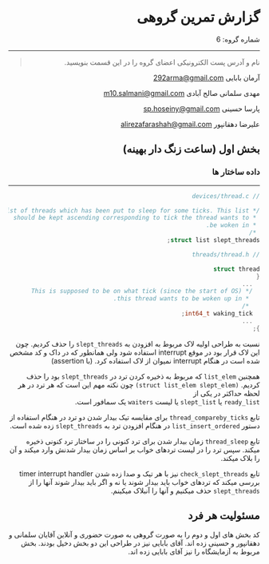 <div dir="rtl">

# گزارش تمرین گروهی


شماره گروه: 6

-----

> نام و آدرس پست الکترونیکی اعضای گروه را در این قسمت بنویسید.

آرمان بابایی <292arma@gmail.com>

مهدی سلمانی صالح آبادی <m10.salmani@gmail.com> 

پارسا حسینی <sp.hoseiny@gmail.com> 

علیرضا دهقانپور <alirezafarashah@gmail.com>  



## بخش اول (ساعت زنگ دار بهینه)

### داده ساختار ها
-----
```c
// devices/thread.c

/* List of threads which has been put to sleep for some ticks. This list
 * should be kept ascending corresponding to tick the thread wants to
 * be woken in.
 */
struct list slept_threads;
```

```c
// threads/thread.h

struct thread
{
  ...
  /* This is supposed to be on what tick (since the start of OS)
   * this thread wants to be woken up in.
   */
  int64_t waking_tick;
  ...
};
```

نسبت به طراحی اولیه لاک مربوط به افزودن به `slept_threads` را حذف کردیم.
چون این لاک قرار بود در موقع interrupt استفاده شود ولی همانطور که در داک و کد مشخص شده است
در هنگام interrupt نمیوان از لاک استفاده کرد. 
(با assertion)

همچنین `list_elem` که مربوط به ذخیره کردن ترد در `slept_threads` بود را حذف کردیم.
`(struct list_elem slept_elem)`
چون نکته مهم این است که هر ترد در هر لحظه حداکثر در یکی از  
`ready_list` یا `slept_list` یا
 لیست `waiters`
یک سمافور است.


تابع `thread_compareby_ticks` برای مقایسه تیک بیدار شدن دو ترد در هنگام استفاده از دستور
`list_insert_ordered` در هنگام افزودن ترد به `slept_threads`
زده شده است.

تابع `thread_sleep` زمان بیدار شدن برای ترد کنونی را در ساختار ترد کنونی ذخیره میکند.
سپس ترد را در لیست تردهای خواب بر اساس زمان بیدار شدنش وارد میکند و آن را بلاک میکند.

تابع `check_slept_threads` نیز با هر تیک و صدا زده شدن timer interrupt handler
بررسی میکند که تردهای خواب باید بیدار شوند یا نه و اگر باید بیدار شوند آنها را از 
`slept_threads`
حذف میکنیم و آنها را آنبلاک میکینم.


## مسئولیت هر فرد
کد بخش های اول و دوم را به صورت گروهی به صورت حضوری و آنلاین آقایان سلمانی و دهقانپور و حسینی زده اند.
آقای بابایی نیز در طراحی این دو بخش دخیل بودند.
 بخش مربوط به آزمایشگاه را نیز آقای بابایی زده اند. 

 
